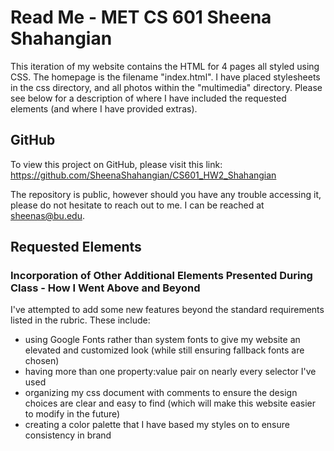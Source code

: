 # Read Me - MET CS 601 Sheena Shahangian

This iteration of my website contains the HTML for 4 pages all styled using CSS. The homepage is the filename "index.html". I have placed stylesheets in the css directory, and all photos within the "multimedia" directory. Please see below for a description of where I have included the requested elements (and where I have provided extras).


## GitHub

To view this project on GitHub, please visit this link: https://github.com/SheenaShahangian/CS601_HW2_Shahangian

The repository is public, however should you have any trouble accessing it, please do not hesitate to reach out to me. I can be reached at sheenas@bu.edu.


## Requested Elements



### Incorporation of Other Additional Elements Presented During Class - How I Went Above and Beyond

I've attempted to add some new features beyond the standard requirements listed in the rubric. These include: 

* using Google Fonts rather than system fonts to give my website an elevated and customized look (while still ensuring fallback fonts are chosen)
* having more than one property:value pair on nearly every selector I've used
* organizing my css document with comments to ensure the design choices are clear and easy to find (which will make this website easier to modify in the future)
* creating a color palette that I have based my styles on to ensure consistency in brand